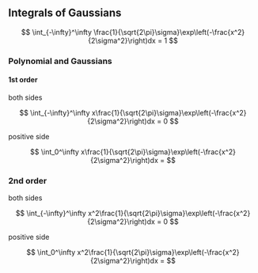 ## Integrals of Gaussians
$$
\int_{-\infty}^\infty \frac{1}{\sqrt{2\pi}\sigma}\exp\left(-\frac{x^2}{2\sigma^2}\right)dx = 1
$$

### Polynomial and Gaussians
#### 1st order

both sides

$$
\int_{-\infty}^\infty x\frac{1}{\sqrt{2\pi}\sigma}\exp\left(-\frac{x^2}{2\sigma^2}\right)dx = 0
$$

positive side

$$
\int_0^\infty x\frac{1}{\sqrt{2\pi}\sigma}\exp\left(-\frac{x^2}{2\sigma^2}\right)dx = 
$$

### 2nd order
both sides

$$
\int_{-\infty}^\infty x^2\frac{1}{\sqrt{2\pi}\sigma}\exp\left(-\frac{x^2}{2\sigma^2}\right)dx = 0
$$

positive side

$$
\int_0^\infty x^2\frac{1}{\sqrt{2\pi}\sigma}\exp\left(-\frac{x^2}{2\sigma^2}\right)dx = 
$$

